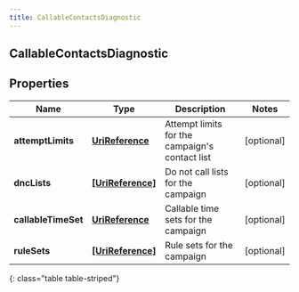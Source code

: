 ```yaml
---
title: CallableContactsDiagnostic
---
```

## CallableContactsDiagnostic

## Properties

|Name | Type | Description | Notes|
|------------ | ------------- | ------------- | -------------|
| **attemptLimits** | [**UriReference**](UriReference.html) | Attempt limits for the campaign&#39;s contact list | [optional] |
| **dncLists** | [**[UriReference]**](UriReference.html) | Do not call lists for the campaign | [optional] |
| **callableTimeSet** | [**UriReference**](UriReference.html) | Callable time sets for the campaign | [optional] |
| **ruleSets** | [**[UriReference]**](UriReference.html) | Rule sets for the campaign | [optional] |
{: class="table table-striped"}


